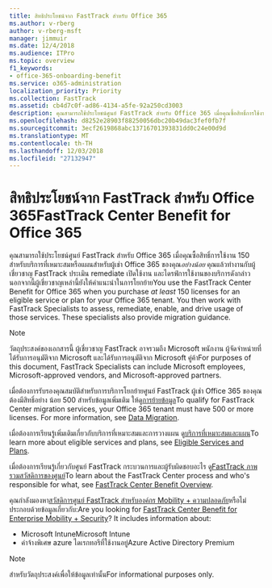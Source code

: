 ```yaml
---
title: สิทธิประโยชน์จาก FastTrack สำหรับ Office 365
ms.author: v-rberg
author: v-rberg-msft
manager: jimmuir
ms.date: 12/4/2018
ms.audience: ITPro
ms.topic: overview
f1_keywords:
- office-365-onboarding-benefit
ms.service: o365-administration
localization_priority: Priority
ms.collection: FastTrack
ms.assetid: cb4d7c0f-ad86-4134-a5fe-92a250cd3003
description: คุณสามารถใช้ประโยชน์ศูนย์ FastTrack สำหรับ Office 365 เมื่อคุณซื้อสิทธิ์การใช้งานอย่างน้อย 150 สำหรับบริการที่เหมาะสมหรือแผนสำหรับผู้เช่า Office 365 ของคุณ คุณแล้วทำงานกับผู้เชี่ยวชาญ FastTrack ประเมิน remediate เปิดใช้งาน และไดรฟ์การใช้งานของบริการดังกล่าว นอกจากนี้ผู้เชี่ยวชาญเหล่านี้ยังให้คำแนะนำในการโยกย้าย
ms.openlocfilehash: d8252e28903f88250056dbc20b49dac3fef0fb7f
ms.sourcegitcommit: 3ecf2619868abc13716701393831dd0c24e00d9d
ms.translationtype: MT
ms.contentlocale: th-TH
ms.lasthandoff: 12/03/2018
ms.locfileid: "27132947"
---
```

# <a name="fasttrack-center-benefit-for-office-365"></a><span data-ttu-id="800be-105">สิทธิประโยชน์จาก FastTrack สำหรับ Office 365</span><span class="sxs-lookup"><span data-stu-id="800be-105">FastTrack Center Benefit for Office 365</span></span>

<span data-ttu-id="800be-p102">คุณสามารถใช้ประโยชน์ศูนย์ FastTrack สำหรับ Office 365 เมื่อคุณซื้อสิทธิ์การใช้งาน 150 สำหรับบริการที่เหมาะสมหรือแผนสำหรับผู้เช่า Office 365 ของคุณ*อย่างน้อย* คุณแล้วทำงานกับผู้เชี่ยวชาญ FastTrack ประเมิน remediate เปิดใช้งาน และไดรฟ์การใช้งานของบริการดังกล่าว นอกจากนี้ผู้เชี่ยวชาญเหล่านี้ยังให้คำแนะนำในการโยกย้าย</span><span class="sxs-lookup"><span data-stu-id="800be-p102">You use the FastTrack Center Benefit for Office 365 when you purchase  *at least*  150 licenses for an eligible service or plan for your Office 365 tenant. You then work with FastTrack Specialists to assess, remediate, enable, and drive usage of those services. These specialists also provide migration guidance.</span></span> 
  
> [!NOTE]
> <span data-ttu-id="800be-109">วัตถุประสงค์ของเอกสารนี้ ผู้เชี่ยวชาญ FastTrack อาจรวมถึง Microsoft พนักงาน ผู้จัดจำหน่ายที่ได้รับการอนุมัติจาก Microsoft และได้รับการอนุมัติจาก Microsoft คู่ค้า</span><span class="sxs-lookup"><span data-stu-id="800be-109">For purposes of this document, FastTrack Specialists can include Microsoft employees, Microsoft-approved vendors, and Microsoft-approved partners.</span></span> 
  
<span data-ttu-id="800be-p103">เมื่อต้องการรับรองคุณสมบัติสำหรับการบริการโยกย้ายศูนย์ FastTrack ผู้เช่า Office 365 ของคุณต้องมีสิทธิ์อย่าง น้อย 500 สำหรับข้อมูลเพิ่มเติม ให้ดู[การย้ายข้อมูล](O365-data-migration.md)</span><span class="sxs-lookup"><span data-stu-id="800be-p103">To qualify for FastTrack Center migration services, your Office 365 tenant must have 500 or more licenses. For more information, see [Data Migration](O365-data-migration.md).</span></span>
  
<span data-ttu-id="800be-112">เมื่อต้องการเรียนรู้เพิ่มเติมเกี่ยวกับบริการที่เหมาะสมและการวางแผน ดู[บริการที่เหมาะสมและแผน](O365-eligible-services-and-plans.md)</span><span class="sxs-lookup"><span data-stu-id="800be-112">To learn more about eligible services and plans, see [Eligible Services and Plans](O365-eligible-services-and-plans.md).</span></span>
  
<span data-ttu-id="800be-113">เมื่อต้องการเรียนรู้เกี่ยวกับศูนย์ FastTrack กระบวนการและผู้รับผิดชอบอะไร ดู[FastTrack ภาพรวมสวัสดิการของศูนย์](O365-fasttrack-benefit-overview.md)</span><span class="sxs-lookup"><span data-stu-id="800be-113">To learn about the FastTrack Center process and who's responsible for what, see [FastTrack Center Benefit Overview](O365-fasttrack-benefit-overview.md).</span></span>
  
<span data-ttu-id="800be-p104">คุณกำลังมองหา[สวัสดิการศูนย์ FastTrack สำหรับองค์กร Mobility + ความปลอดภัย](https://go.microsoft.com/fwlink/?linkid=2005312)หรือไม่ ประกอบด้วยข้อมูลเกี่ยวกับ:</span><span class="sxs-lookup"><span data-stu-id="800be-p104">Are you looking for [FastTrack Center Benefit for Enterprise Mobility + Security](https://go.microsoft.com/fwlink/?linkid=2005312)? It includes information about:</span></span>
  
- <span data-ttu-id="800be-116">Microsoft Intune</span><span class="sxs-lookup"><span data-stu-id="800be-116">Microsoft Intune</span></span>    
- <span data-ttu-id="800be-117">ค่าจ้างพิเศษ azure ไดเรกทอรีที่ใช้งานอยู่</span><span class="sxs-lookup"><span data-stu-id="800be-117">Azure Active Directory Premium</span></span> 
    
> [!NOTE]
> <span data-ttu-id="800be-118">สำหรับวัตถุประสงค์เพื่อให้ข้อมูลเท่านั้น</span><span class="sxs-lookup"><span data-stu-id="800be-118">For informational purposes only.</span></span> 
  
  

 